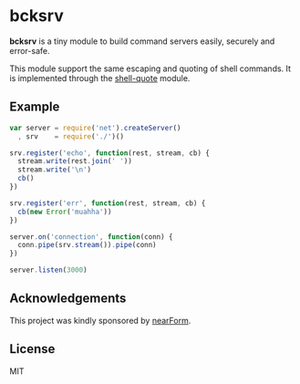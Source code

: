 bcksrv
======


__bcksrv__ is a tiny module to build command servers easily,
securely and error-safe.

This module support the same escaping and quoting of shell commands.
It is implemented through the [shell-quote](http://npm.im/shell-quote) module.

Example
-------

```js
var server = require('net').createServer()
  , srv    = require('./')()

srv.register('echo', function(rest, stream, cb) {
  stream.write(rest.join(' '))
  stream.write('\n')
  cb()
})

srv.register('err', function(rest, stream, cb) {
  cb(new Error('muahha'))
})

server.on('connection', function(conn) {
  conn.pipe(srv.stream()).pipe(conn)
})

server.listen(3000)
```

Acknowledgements
----------------

This project was kindly sponsored by [nearForm](http://nearform.com).


License
-------

MIT
